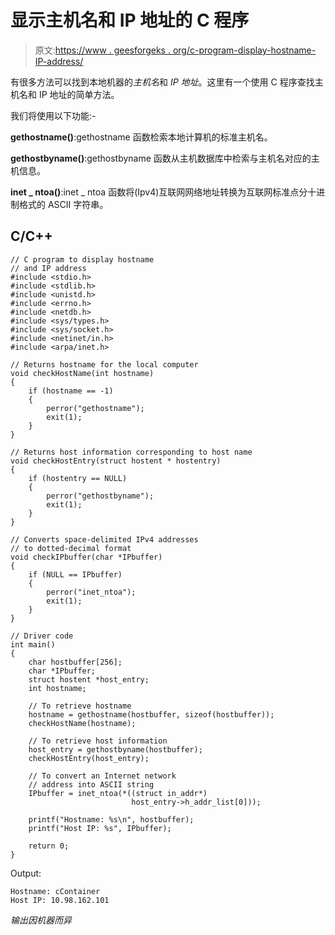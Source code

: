 # 显示主机名和 IP 地址的 C 程序

> 原文:[https://www . geesforgeks . org/c-program-display-hostname-IP-address/](https://www.geeksforgeeks.org/c-program-display-hostname-ip-address/)

有很多方法可以找到本地机器的*主机名*和 *IP 地址*。这里有一个使用 C 程序查找主机名和 IP 地址的简单方法。

我们将使用以下功能:-

**gethostname()**:gethostname 函数检索本地计算机的标准主机名。

**gethostbyname()**:gethostbyname 函数从主机数据库中检索与主机名对应的主机信息。

**inet _ ntoa()**:inet _ ntoa 函数将(Ipv4)互联网网络地址转换为互联网标准点分十进制格式的 ASCII 字符串。

## C/C++

```
// C program to display hostname
// and IP address
#include <stdio.h>
#include <stdlib.h>
#include <unistd.h>
#include <errno.h>
#include <netdb.h>
#include <sys/types.h>
#include <sys/socket.h>
#include <netinet/in.h>
#include <arpa/inet.h>

// Returns hostname for the local computer
void checkHostName(int hostname)
{
    if (hostname == -1)
    {
        perror("gethostname");
        exit(1);
    }
}

// Returns host information corresponding to host name
void checkHostEntry(struct hostent * hostentry)
{
    if (hostentry == NULL)
    {
        perror("gethostbyname");
        exit(1);
    }
}

// Converts space-delimited IPv4 addresses
// to dotted-decimal format
void checkIPbuffer(char *IPbuffer)
{
    if (NULL == IPbuffer)
    {
        perror("inet_ntoa");
        exit(1);
    }
}

// Driver code
int main()
{
    char hostbuffer[256];
    char *IPbuffer;
    struct hostent *host_entry;
    int hostname;

    // To retrieve hostname
    hostname = gethostname(hostbuffer, sizeof(hostbuffer));
    checkHostName(hostname);

    // To retrieve host information
    host_entry = gethostbyname(hostbuffer);
    checkHostEntry(host_entry);

    // To convert an Internet network
    // address into ASCII string
    IPbuffer = inet_ntoa(*((struct in_addr*)
                           host_entry->h_addr_list[0]));

    printf("Hostname: %s\n", hostbuffer);
    printf("Host IP: %s", IPbuffer);

    return 0;
}
```

Output:

```
Hostname: cContainer
Host IP: 10.98.162.101

```

*输出因机器而异*